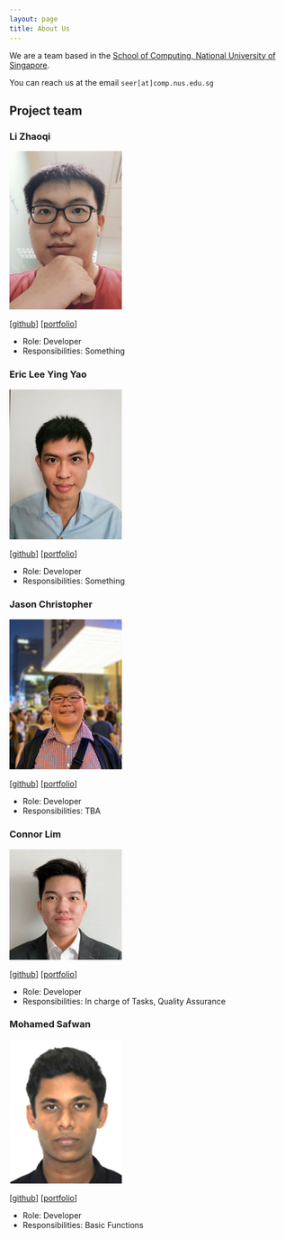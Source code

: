 ```yaml
---
layout: page
title: About Us
---
```


We are a team based in the [School of Computing, National University of Singapore](http://www.comp.nus.edu.sg).

You can reach us at the email `seer[at]comp.nus.edu.sg`

## Project team

### Li Zhaoqi

<img src="images/eclipse-dominator.png" width="200px">

[[github](https://github.com/Eclipse-Dominator)]
[[portfolio](team/eclipse-dominator.md)]

- Role: Developer
- Responsibilities: Something

### Eric Lee Ying Yao

<img src="images/autumn-sonata.png" width="200px">

[[github](http://github.com/autumn-sonata)]
[[portfolio](team/autumn-sonata.md)]

- Role: Developer
- Responsibilities: Something

### Jason Christopher

<img src="images/jasonchristopher21.png" width="200px">

[[github](http://github.com/jasonchristopher21)] 
[[portfolio](team/jasonchristopher21.md)]

* Role: Developer
* Responsibilities: TBA

### Connor Lim

<img src="images/connlim.png" width="200px">

[[github](https://github.com/connlim)] 
[[portfolio](team/connlim.md)]

* Role: Developer
* Responsibilities: In charge of Tasks, Quality Assurance

### Mohamed Safwan

<img src="images/mohamedsaf1.png" width="200px">

[[github](http://github.com/mohamedsaf1)]
[[portfolio](team/mohamedsaf1.md)]

* Role: Developer
* Responsibilities: Basic Functions

